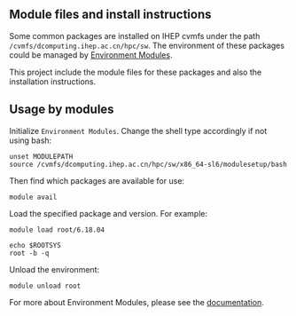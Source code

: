 ## Module files and install instructions

Some common packages are installed on IHEP cvmfs under the path
`/cvmfs/dcomputing.ihep.ac.cn/hpc/sw`. The environment of these packages
could be managed by [Environment Modules](http://modules.sourceforge.net/).

This project include the module files for these packages and also the
installation instructions.

## Usage by modules

Initialize `Environment Modules`. Change the shell type accordingly
if not using bash:

```shell
unset MODULEPATH
source /cvmfs/dcomputing.ihep.ac.cn/hpc/sw/x86_64-sl6/modulesetup/bash
```

Then find which packages are available for use:

```shell
module avail
```

Load the specified package and version. For example:

```shell
module load root/6.18.04

echo $ROOTSYS
root -b -q
```

Unload the environment:

```shell
module unload root
```

For more about Environment Modules, please see the
[documentation](https://modules.readthedocs.io/).
